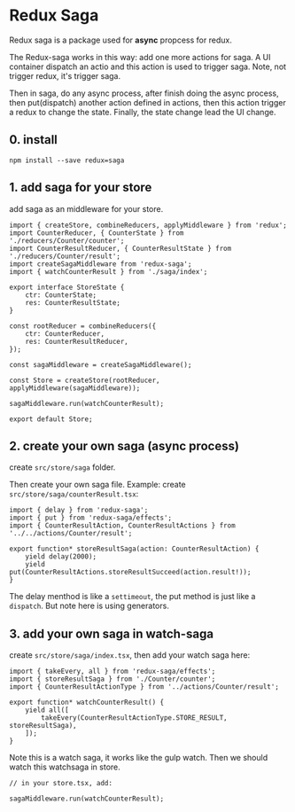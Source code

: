 # Redux Saga

Redux saga is a package used for **async** propcess for redux.

The Redux-saga works in this way: add one more actions for saga. A UI container dispatch an actio and this action is used to trigger saga. Note, not trigger redux, it's trigger saga.

Then in saga, do any async process, after finish doing the async process, then put(dispatch) another action defined in actions, then this action trigger a redux to change the state. Finally, the state change lead the UI change.

## 0. install

`npm install --save redux=saga`

## 1. add saga for your store

add saga as an middleware for your store.

```tsx
import { createStore, combineReducers, applyMiddleware } from 'redux';
import CounterReducer, { CounterState } from './reducers/Counter/counter';
import CounterResultReducer, { CounterResultState } from './reducers/Counter/result';
import createSagaMiddleware from 'redux-saga';
import { watchCounterResult } from './saga/index';

export interface StoreState {
    ctr: CounterState;
    res: CounterResultState;
}

const rootReducer = combineReducers({
    ctr: CounterReducer,
    res: CounterResultReducer,
});

const sagaMiddleware = createSagaMiddleware();

const Store = createStore(rootReducer, applyMiddleware(sagaMiddleware));

sagaMiddleware.run(watchCounterResult);

export default Store;
```

## 2. create your own saga (async process)

create `src/store/saga` folder.

Then create your own saga file. Example: create `src/store/saga/counterResult.tsx`:

```tsx
import { delay } from 'redux-saga';
import { put } from 'redux-saga/effects';
import { CounterResultAction, CounterResultActions } from '../../actions/Counter/result';

export function* storeResultSaga(action: CounterResultAction) {
    yield delay(2000);
    yield put(CounterResultActions.storeResultSucceed(action.result!));
}
```

The delay menthod is like a `settimeout`, the put method is just like a `dispatch`. But note here is using generators.

## 3. add your own saga in watch-saga

create `src/store/saga/index.tsx`, then add your watch saga here:

```tsx
import { takeEvery, all } from 'redux-saga/effects';
import { storeResultSaga } from './Counter/counter';
import { CounterResultActionType } from '../actions/Counter/result';

export function* watchCounterResult() {
    yield all([
        takeEvery(CounterResultActionType.STORE_RESULT, storeResultSaga),
    ]);
}
```

Note this is a watch saga, it works like the gulp watch. Then we should watch this watchsaga in store.

```tsx
// in your store.tsx, add:

sagaMiddleware.run(watchCounterResult);
```